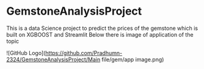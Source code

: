 # GemstoneAnalysisProject
This is a data Science project to predict the prices of the gemstone which is built on XGBOOST and Streamlit
Below there is image of application of the topic

![GitHub Logo](https://github.com/Pradhumn-2324/GemstoneAnalysisProject/Main file/gem/app image.png)
